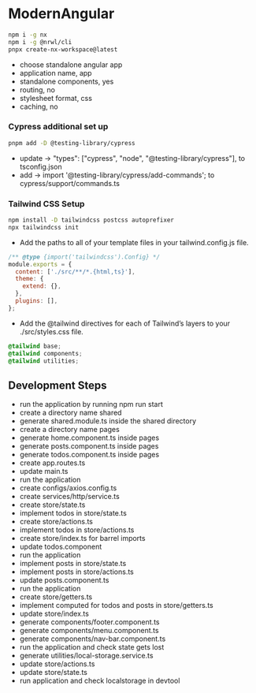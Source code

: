 # ModernAngular

```bash
npm i -g nx
npm i -g @nrwl/cli
pnpx create-nx-workspace@latest
```

- choose standalone angular app
- application name, app
- standalone components, yes
- routing, no
- stylesheet format, css
- caching, no

### Cypress additional set up

```bash
pnpm add -D @testing-library/cypress
```

- update -> "types": ["cypress", "node", "@testing-library/cypress"], to tsconfig.json
- add -> import '@testing-library/cypress/add-commands'; to cypress/support/commands.ts

### Tailwind CSS Setup

```bash
npm install -D tailwindcss postcss autoprefixer
npx tailwindcss init
```

- Add the paths to all of your template files in your tailwind.config.js file.

```js
/** @type {import('tailwindcss').Config} */
module.exports = {
  content: ['./src/**/*.{html,ts}'],
  theme: {
    extend: {},
  },
  plugins: [],
};
```

- Add the @tailwind directives for each of Tailwind’s layers to your ./src/styles.css file.

```css
@tailwind base;
@tailwind components;
@tailwind utilities;
```

## Development Steps

- run the application by running npm run start
- create a directory name shared
- generate shared.module.ts inside the shared directory
- create a directory name pages
- generate home.component.ts inside pages
- generate posts.component.ts inside pages
- generate todos.component.ts inside pages
- create app.routes.ts
- update main.ts
- run the application
- create configs/axios.config.ts
- create services/http/service.ts
- create store/state.ts
- implement todos in store/state.ts
- create store/actions.ts
- implement todos in store/actions.ts
- create store/index.ts for barrel imports
- update todos.component
- run the application
- implement posts in store/state.ts
- implement posts in store/actions.ts
- update posts.component.ts
- run the application
- create store/getters.ts
- implement computed for todos and posts in store/getters.ts
- update store/index.ts
- generate components/footer.component.ts
- generate components/menu.component.ts
- generate components/nav-bar.component.ts
- run the application and check state gets lost
- generate utilities/local-storage.service.ts
- update store/actions.ts
- update store/state.ts
- run application and check localstorage in devtool
